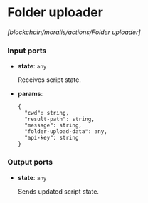 # Folder uploader

_[blockchain/moralis/actions/Folder uploader]_

### Input ports

* __state__: ` any `

    Receives script state.<br>


* __params__: 
    ```
    {
      "cwd": string,
      "result-path": string,
      "message": string,
      "folder-upload-data": any,
      "api-key": string
    }
    ```

### Output ports

* __state__: ` any `

    Sends updated script state.<br>

